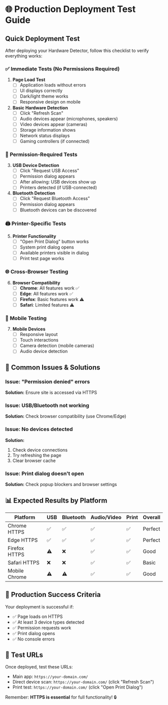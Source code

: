 # 🌐 Production Deployment Test Guide

## Quick Deployment Test

After deploying your Hardware Detector, follow this checklist to verify everything works:

### ✅ **Immediate Tests (No Permissions Required)**

1. **Page Load Test**
   - [ ] Application loads without errors
   - [ ] UI displays correctly
   - [ ] Dark/light theme works
   - [ ] Responsive design on mobile

2. **Basic Hardware Detection**
   - [ ] Click "Refresh Scan"
   - [ ] Audio devices appear (microphones, speakers)
   - [ ] Video devices appear (cameras)
   - [ ] Storage information shows
   - [ ] Network status displays
   - [ ] Gaming controllers (if connected)

### 🔐 **Permission-Required Tests**

3. **USB Device Detection**
   - [ ] Click "Request USB Access"
   - [ ] Permission dialog appears
   - [ ] After allowing: USB devices show up
   - [ ] Printers detected (if USB-connected)

4. **Bluetooth Detection**
   - [ ] Click "Request Bluetooth Access"
   - [ ] Permission dialog appears
   - [ ] Bluetooth devices can be discovered

### 🖨️ **Printer-Specific Tests**

5. **Printer Functionality**
   - [ ] "Open Print Dialog" button works
   - [ ] System print dialog opens
   - [ ] Available printers visible in dialog
   - [ ] Print test page works

### 🌐 **Cross-Browser Testing**

6. **Browser Compatibility**
   - [ ] **Chrome**: All features work ✅
   - [ ] **Edge**: All features work ✅
   - [ ] **Firefox**: Basic features work ⚠️
   - [ ] **Safari**: Limited features ⚠️

### 📱 **Mobile Testing**

7. **Mobile Devices**
   - [ ] Responsive layout
   - [ ] Touch interactions
   - [ ] Camera detection (mobile cameras)
   - [ ] Audio device detection

## 🚨 **Common Issues & Solutions**

### Issue: "Permission denied" errors
**Solution:** Ensure site is accessed via HTTPS

### Issue: USB/Bluetooth not working
**Solution:** Check browser compatibility (use Chrome/Edge)

### Issue: No devices detected
**Solution:** 
1. Check device connections
2. Try refreshing the page
3. Clear browser cache

### Issue: Print dialog doesn't open
**Solution:** Check popup blockers and browser settings

## 📊 **Expected Results by Platform**

| Platform | USB | Bluetooth | Audio/Video | Print | Overall |
|----------|-----|-----------|-------------|-------|---------|
| Chrome HTTPS | ✅ | ✅ | ✅ | ✅ | Perfect |
| Edge HTTPS | ✅ | ✅ | ✅ | ✅ | Perfect |
| Firefox HTTPS | ⚠️ | ❌ | ✅ | ✅ | Good |
| Safari HTTPS | ❌ | ❌ | ✅ | ✅ | Basic |
| Mobile Chrome | ⚠️ | ⚠️ | ✅ | ✅ | Good |

## 🎯 **Production Success Criteria**

Your deployment is successful if:
- ✅ Page loads on HTTPS
- ✅ At least 3 device types detected
- ✅ Permission requests work
- ✅ Print dialog opens
- ✅ No console errors

## 🔗 **Test URLs**

Once deployed, test these URLs:
- Main app: `https://your-domain.com/`
- Direct device scan: `https://your-domain.com/` (click "Refresh Scan")
- Print test: `https://your-domain.com/` (click "Open Print Dialog")

Remember: **HTTPS is essential** for full functionality! 🔒